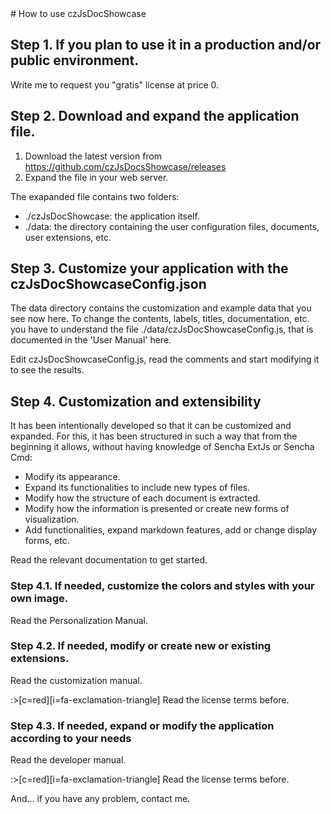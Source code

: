 <div markdown class="margin900">
# How to use czJsDocShowcase

## Step 1. If you plan to use it in a production and/or public environment.

Write me to request you "gratis" license at price 0. 

## Step 2. Download and expand the application file.

1. Download the latest version from https://github.com/czJsDocsShowcase/releases
2. Expand the file in your web server.

The exapanded file contains two folders:

- ./czJsDocShowcase: the application itself.
- ./data: the directory containing the user configuration files, documents, user extensions, etc.

## Step 3. Customize your application with the czJsDocShowcaseConfig.json

The data directory contains the customization and example data that you see now here. To change the contents, labels, titles, documentation, etc. you have to understand the file ./data/czJsDocShowcaseConfig.js, that is documented in the 'User Manual' here.

Edit czJsDocShowcaseConfig.js, read the comments and start modifying it to see the results. 

## Step 4. Customization and extensibility

It has been intentionally developed so that it can be customized and expanded. For this, it has been structured in such a way that from the beginning it allows, without having knowledge of Sencha ExtJs or Sencha Cmd:

- Modify its appearance.
- Expand its functionalities to include new types of files.
- Modify how the structure of each document is extracted.
- Modify how the information is presented or create new forms of visualization.
- Add functionalities, expand markdown features, add or change display forms, etc.

Read the relevant documentation to get started.

### Step 4.1. If needed, customize the colors and styles with your own image.

Read the Personalization Manual.

### Step 4.2. If needed, modify or create new or existing extensions.

Read the customization manual.

:>[c=red][i=fa-exclamation-triangle] Read the license terms before.

### Step 4.3. If needed, expand or modify the application according to your needs

Read the developer manual.

:>[c=red][i=fa-exclamation-triangle] Read the license terms before.

And... if you have any problem, contact me. 

</div>
